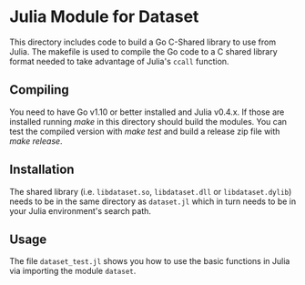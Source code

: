 
# Julia Module for Dataset

This directory includes code to build a Go C-Shared library to use from
Julia.  The makefile is used to compile the Go code to a C shared library
format needed to take advantage of Julia's `ccall` function.

## Compiling

You need to have Go v1.10 or better installed and Julia v0.4.x. 
If those are installed running _make_ in this directory should 
build the modules.  You can test the compiled version with _make test_ and 
build a release zip file with _make release_.

## Installation

The shared library (i.e. `libdataset.so`, `libdataset.dll` or `libdataset.dylib`) needs to be in the same directory as `dataset.jl` which in turn
needs to be in your Julia environment's search path.

## Usage

The file `dataset_test.jl` shows you how to use the basic functions
in Julia via importing the module `dataset`.

